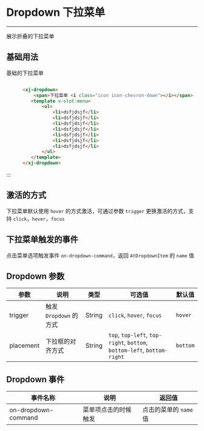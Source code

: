 
# Dropdown 下拉菜单

----

展示折叠的下拉菜单

## 基础用法

基础的下拉菜单

```html

      <xj-dropdown>
          <span>下拉菜单 <i class="icon icon-chevron-down"></i></span>
         <template v-slot:menu>
             <ul>
                 <li>dsfjdsjf</li>
                 <li>dsfjdsjf</li>
                 <li>dsfjdsjf</li>
                 <li>dsfjdsjf</li>
                 <li>dsfjdsjf</li>
                 <li>dsfjdsjf</li>
                 <li>dsfjdsjf</li>
             </ul>
         </template>
      </xj-dropdown>
```
:::

## 激活的方式

下拉菜单默认使用 `hover` 的方式激活，可通过参数 `trigger` 更换激活的方式，支持 `click`，`hover`，`focus`



## 下拉菜单触发的事件

点击菜单选项触发事件 `on-dropdown-command`，返回 `AtDropdownItem` 的 `name` 值


## Dropdown 参数

| 参数      | 说明          | 类型      | 可选值                           | 默认值  |
|---------- |-------------- |---------- |--------------------------------  |-------- |
| trigger | 触发 `Dropdown` 的方式 | String | `click`, `hover`, `focus` | `hover` |
| placement | 下拉框的对齐方式 | String | `top`, `top-left`, `top-right`, `bottom`, `bottom-left`, `bottom-right` | `bottom` |

## Dropdown 事件

| 事件名称      | 说明          | 返回值  |
|---------- |-------------- |---------- |
| on-dropdown-command | 菜单项点击的时候触发 | 点击的菜单的 `name` 值 |


